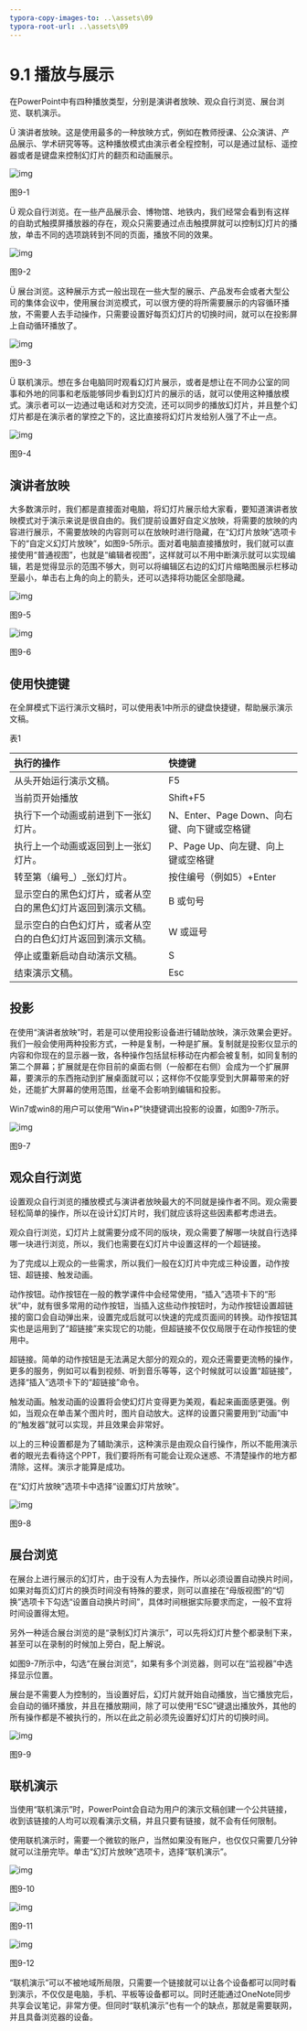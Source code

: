 ```yaml
---
typora-copy-images-to: ..\assets\09
typora-root-url: ..\assets\09
---
```


# 9.1  播放与展示

在PowerPoint中有四种播放类型，分别是演讲者放映、观众自行浏览、展台浏览、联机演示。

Ü 演讲者放映。这是使用最多的一种放映方式，例如在教师授课、公众演讲、产品展示、学术研究等等。这种播放模式由演示者全程控制，可以是通过鼠标、遥控器或者是键盘来控制幻灯片的翻页和动画展示。

![img](../../.gitbook/assets/image001.jpg)

图9-1

Ü 观众自行浏览。在一些产品展示会、博物馆、地铁内，我们经常会看到有这样的自助式触摸屏播放器的存在，观众只需要通过点击触摸屏就可以控制幻灯片的播放，单击不同的选项跳转到不同的页面，播放不同的效果。

![img](../../.gitbook/assets/image002.jpg)

图9-2

Ü 展台浏览。这种展示方式一般出现在一些大型的展示、产品发布会或者大型公司的集体会议中，使用展台浏览模式，可以很方便的将所需要展示的内容循环播放，不需要人去手动操作，只需要设置好每页幻灯片的切换时间，就可以在投影屏上自动循环播放了。

![img](../../.gitbook/assets/image003%20%286%29.jpg)

图9-3

Ü 联机演示。想在多台电脑同时观看幻灯片展示，或者是想让在不同办公室的同事和外地的同事和老版能够同步看到幻灯片的展示的话，就可以使用这种播放模式。演示者可以一边通过电话和对方交流，还可以同步的播放幻灯片，并且整个幻灯片都是在演示者的掌控之下的，这比直接将幻灯片发给别人强了不止一点。

![img](../../.gitbook/assets/image004%20%2816%29.jpg)

图9-4

## **演讲者放映**

大多数演示时，我们都是直接面对电脑，将幻灯片展示给大家看，要知道演讲者放映模式对于演示来说是很自由的。我们提前设置好自定义放映，将需要的放映的内容进行展示，不需要放映的内容则可以在放映时进行隐藏，在“幻灯片放映”选项卡下的“自定义幻灯片放映”，如图9-5所示。面对着电脑直接播放时，我们就可以直接使用“普通视图”，也就是“编辑者视图”，这样就可以不用中断演示就可以实现编辑，若是觉得显示的范围不够大，则可以将编辑区右边的幻灯片缩略图展示栏移动至最小，单击右上角的向上的箭头，还可以选择将功能区全部隐藏。

![img](../../.gitbook/assets/image005%20%282%29.png)

图9-5

![img](../../.gitbook/assets/image006%20%289%29.jpg)

图9-6

## **使用快捷键**

在全屏模式下运行演示文稿时，可以使用表1中所示的键盘快捷键，帮助展示演示文稿。

表1

| **执行的操作** | **快捷键** |
| :--- | :--- |
| 从头开始运行演示文稿。 | F5 |
| 当前页开始播放 | Shift+F5 |
| 执行下一个动画或前进到下一张幻灯片。 | N、Enter、Page Down、向右键、向下键或空格键 |
| 执行上一个动画或返回到上一张幻灯片。 | P、Page Up、向左键、向上键或空格键 |
| 转至第（编号_）_张幻灯片。 | 按住编号（例如5）+Enter |
| 显示空白的黑色幻灯片，或者从空白的黑色幻灯片返回到演示文稿。 | B 或句号 |
| 显示空白的白色幻灯片，或者从空白的白色幻灯片返回到演示文稿。 | W 或逗号 |
| 停止或重新启动自动演示文稿。 | S |
| 结束演示文稿。 | Esc |

## **投影**

在使用“演讲者放映”时，若是可以使用投影设备进行辅助放映，演示效果会更好。我们一般会使用两种投影方式，一种是复制，一种是扩展。复制就是投影仪显示的内容和你现在的显示器一致，各种操作包括鼠标移动在内都会被复制，如同复制的第二个屏幕；扩展就是在你目前的桌面右侧（一般都在右侧）会成为一个扩展屏幕，要演示的东西拖动到扩展桌面就可以；这样你不仅能享受到大屏幕带来的好处，还能扩大屏幕的使用范围，丝毫不会影响到编辑和投影。

Win7或win8的用户可以使用“Win+P”快捷键调出投影的设置，如图9-7所示。

![img](../../.gitbook/assets/image007%20%2815%29.jpg)

图9-7

## **观众自行浏览**

设置观众自行浏览的播放模式与演讲者放映最大的不同就是操作者不同。观众需要轻松简单的操作，所以在设计幻灯片时，我们就应该将这些因素都考虑进去。

观众自行浏览，幻灯片上就需要分成不同的版块，观众需要了解哪一块就自行选择哪一块进行浏览，所以，我们也需要在幻灯片中设置这样的一个超链接。

为了完成以上观众的一些需求，所以我们一般在幻灯片中完成三种设置，动作按钮、超链接、触发动画。

动作按钮。动作按钮在一般的教学课件中会经常使用，“插入”选项卡下的“形状”中，就有很多常用的动作按钮，当插入这些动作按钮时，为动作按钮设置超链接的窗口会自动弹出来，设置完成后就可以快速的完成页面间的转换。动作按钮其实也是运用到了“超链接”来实现它的功能，但超链接不仅仅局限于在动作按钮的使用中。

超链接。简单的动作按钮是无法满足大部分的观众的，观众还需要更流畅的操作，更多的服务，例如可以看到视频、听到音乐等等，这个时候就可以设置“超链接”，选择“插入”选项卡下的“超链接”命令。

触发动画。触发动画的设置将会使幻灯片变得更为美观，看起来画面感更强。例如，当观众在单击某个图片时，图片自动放大。这样的设置只需要用到“动画”中的“触发器”就可以实现，并且效果会非常好。

以上的三种设置都是为了辅助演示，这种演示是由观众自行操作，所以不能用演示者的眼光去看待这个PPT，我们要将所有可能会让观众迷惑、不清楚操作的地方都清除，这样。演示才能算是成功。

在“幻灯片放映”选项卡中选择“设置幻灯片放映”。

![img](../../.gitbook/assets/image008%20%288%29.png)

图9-8

## **展台浏览**

在展台上进行展示的幻灯片，由于没有人为去操作，所以必须设置自动换片时间，如果对每页幻灯片的换页时间没有特殊的要求，则可以直接在“母版视图”的“切换”选项卡下勾选“设置自动换片时间”，具体时间根据实际要求而定，一般不宜将时间设置得太短。

另外一种适合展台浏览的是“录制幻灯片演示”，可以先将幻灯片整个都录制下来，甚至可以在录制的时候加上旁白，配上解说。

如图9-7所示中，勾选“在展台浏览”，如果有多个浏览器，则可以在“监视器”中选择显示位置。

展台是不需要人为控制的，当设置好后，幻灯片就开始自动播放，当它播放完后，会自动的循环播放，并且在播放期间，除了可以使用“ESC”键退出播放外，其他的所有操作都是不被执行的，所以在此之前必须先设置好幻灯片的切换时间。

![img](../../.gitbook/assets/image009%20%282%29.png)

图9-9

## **联机演示**

当使用“联机演示”时，PowerPoint会自动为用户的演示文稿创建一个公共链接，收到该链接的人均可以观看演示文稿，并且只要有链接，就不会有任何限制。

使用联机演示时，需要一个微软的账户，当然如果没有账户，也仅仅只需要几分钟就可以注册完毕。单击“幻灯片放映”选项卡，选择“联机演示”。

![img](../../.gitbook/assets/image010%20%289%29.png)

图9-10

![img](../../.gitbook/assets/image011.jpg)

图9-11

![img](../../.gitbook/assets/image012.jpg)

图9-12

“联机演示”可以不被地域所局限，只需要一个链接就可以让各个设备都可以同时看到演示，不仅仅是电脑，手机、平板等设备都可以。同时还能通过OneNote同步共享会议笔记，非常方便。但同时“联机演示”也有一个的缺点，那就是需要联网，并且具备浏览器的设备。

